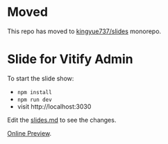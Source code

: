# Moved

This repo has moved to [kingyue737/slides](https://github.com/kingyue737/slides) monorepo.

# Slide for Vitify Admin 

To start the slide show:

- `npm install`
- `npm run dev`
- visit http://localhost:3030

Edit the [slides.md](./slides.md) to see the changes.

[Online Preview](https://kingyue737.github.io/vitify-slide/).
